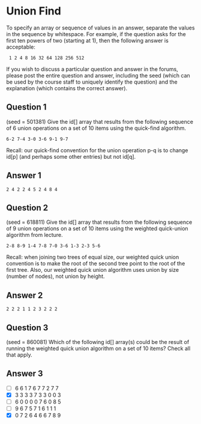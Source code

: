 Union Find
==========

To specify an array or sequence of values in an answer, separate the values in
the sequence by whitespace. For example, if the question asks for the first
ten powers of two (starting at 1), then the following answer is acceptable:

     1 2 4 8 16 32 64 128 256 512

If you wish to discuss a particular question and answer in the forums, please post
the entire question and answer, including the seed (which can be used by the course
staff to uniquely identify the question) and the explanation (which contains the
correct answer).

Question 1
----------

(seed = 501381)
Give the id[] array that results from the following sequence of 6 union
operations on a set of 10 items using the quick-find algorithm.

    6-2 7-4 3-0 3-6 9-1 9-7

Recall: our quick-find convention for the union operation p-q is to change id[p]
(and perhaps some other entries) but not id[q].

Answer 1
--------

    2 4 2 2 4 5 2 4 8 4

Question 2
----------

(seed = 618811)
Give the id[] array that results from the following sequence of 9 union
operations on a set of 10 items using the weighted quick-union algorithm from lecture.

    2-8 8-9 1-4 7-8 7-0 3-6 1-3 2-3 5-6

Recall: when joining two trees of equal size, our weighted quick union convention is to
make the root of the second tree point to the root of the first tree. Also, our weighted
quick union algorithm uses union by size (number of nodes), not union by height.

Answer 2
--------

    2 2 2 1 1 2 3 2 2 2

Question 3
----------

(seed = 860081)
Which of the following id[] array(s) could be the result of running the weighted quick union
algorithm on a set of 10 items? Check all that apply.

Answer 3
--------

- [ ] 6 6 1 7 6 7 7 2 7 7 
- [x] 3 3 3 3 7 3 3 0 0 3
- [ ] 6 0 0 0 0 7 6 0 8 5 
- [ ] 9 6 7 5 7 1 6 1 1 1 
- [x] 0 7 2 6 4 6 6 7 8 9
